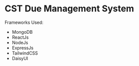 # CST Due Management System

Frameworks Used:

- MongoDB
- ReactJs
- NodeJs
- ExpressJs
- TailwindCSS
- DaisyUI
